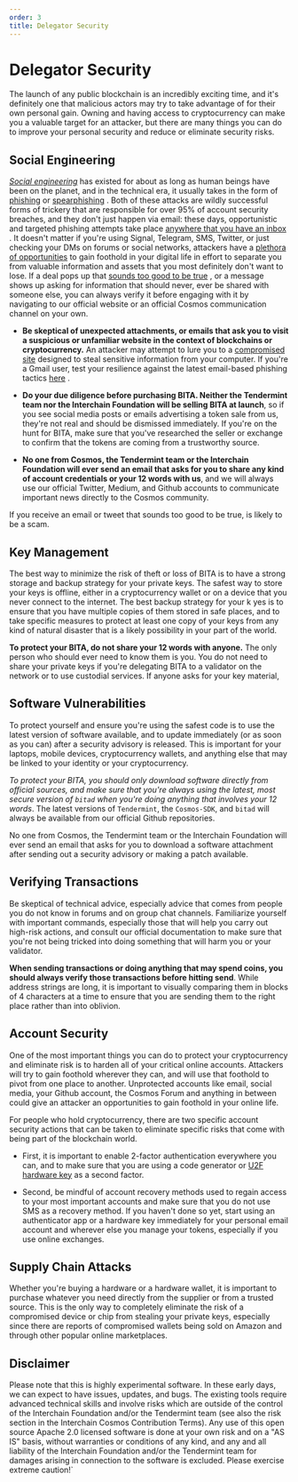 ```yaml
---
order: 3
title: Delegator Security
---
```


# Delegator Security

The launch of any public blockchain is an incredibly exciting time, and it's definitely one that malicious actors may try to take advantage of for their own personal gain. Owning and having access to cryptocurrency can make you a valuable target for an attacker, but there are many things you can do to improve your personal security and reduce or eliminate security risks.

## Social Engineering

_[Social engineering](https://en.wikipedia.org/wiki/Social_engineering_(security))_ has existed for about as long as human beings have been on the planet, and in the technical era, it usually takes in the form of  [phishing](https://ssd.eff.org/en/module/how-avoid-phishing-attacks)  or  [spearphishing](https://en.wikipedia.org/wiki/Phishing#Spear_phishing) . Both of these attacks are wildly successful forms of trickery that are responsible for over 95% of account security breaches, and they don't just happen via email: these days, opportunistic and targeted phishing attempts take place  [anywhere that you have an inbox](https://www.umass.edu/it/security/phishing-fraudulent-emails-text-messages-phone-calls) . It doesn't matter if you're using Signal, Telegram, SMS, Twitter, or just checking your DMs on forums or social networks, attackers have a  [plethora of opportunities](https://jia.sipa.columbia.edu/weaponization-social-media-spear-phishing-and-cyberattacks-democracy)  to gain foothold in your digital life in effort to separate you from valuable information and assets that you most definitely don't want to lose. If a deal pops up that  [sounds too good to be true](https://www.psychologytoday.com/us/blog/mind-in-the-machine/201712/how-fear-is-being-used-manipulate-cryptocurrency-markets) , or a message shows up asking for information that should never, ever be shared with someone else, you can always verify it before engaging with it by navigating to our official website or an official Cosmos communication channel on your own.

* **Be skeptical of unexpected attachments, or emails that ask you to visit a suspicious or unfamiliar website in the context of blockchains or cryptocurrency.** An attacker may attempt to lure you to a  [compromised site](https://blog.malwarebytes.com/cybercrime/2013/02/tools-of-the-trade-exploit-kits/)  designed to steal sensitive information from your computer. If you're a Gmail user, test your resilience against the latest email-based phishing tactics  [here](https://phishingquiz.withgoogle.com/) .

* **Do your due diligence before purchasing BITA. Neither the Tendermint team nor the Interchain Foundation will be selling BITA at launch**, so if you see social media posts or emails advertising a token sale from us, they're not real and should be dismissed immediately. If you're on the hunt for BITA, make sure that you've researched the seller or exchange to confirm that the tokens are coming from a trustworthy source.

* **No one from Cosmos, the Tendermint team or the Interchain Foundation will ever send an email that asks for you to share any kind of account credentials or your 12 words with us**, and we will always use our official Twitter, Medium, and Github accounts to communicate important news directly to the Cosmos community.

If you receive an email or tweet that sounds too good to be true, is likely to be a scam.  

## Key Management

The best way to minimize the risk of theft or loss of BITA is to have a strong storage and backup strategy for your private keys.  The safest way to store your keys is offline,  either in a cryptocurrency wallet or on a device that you never connect to the internet. The best backup strategy for your k yes is to ensure that you have multiple copies of them stored in safe places, and to take specific measures to protect at least one copy of your keys from any kind of natural disaster that is a likely possibility in your part of the world.

**To protect your BITA, do not share your 12 words with anyone.** The only person who should ever need to know them is you. You do not need to share your private keys if you're delegating BITA to a validator on the network or to use custodial services. If anyone asks for your key material,

## Software Vulnerabilities

To protect yourself and ensure you're using the safest code is to use the latest version of software available, and to update immediately (or as soon as you can) after a security advisory is released. This is important for your laptops, mobile devices, cryptocurrency wallets, and anything else that may be linked to your identity or your cryptocurrency.

*To protect your BITA, you should only download software directly from official sources, and make sure that you're always using the latest, most secure version of `bitad` when you're doing anything that involves your 12 words*. The latest versions of `Tendermint`, the `Cosmos-SDK`, and `bitad` will always be available from our official Github repositories.

No one from Cosmos, the Tendermint team or the Interchain Foundation will ever send an email that asks for you to download a software attachment  after sending out a security advisory or making a patch available.

## Verifying Transactions

Be skeptical of technical advice, especially advice that comes from people you do not know in forums and on group chat channels. Familiarize yourself with important commands, especially those that will help you carry out high-risk actions, and consult our official documentation to make sure that you're not being tricked into doing something that will harm you or your validator.

**When sending transactions or doing anything that may spend coins, you should always verify those transactions before hitting send**. While address strings are long, it is important to visually comparing them in blocks of 4 characters at a time to ensure that you are sending them to the right place rather than into oblivion.

## Account Security

One of the most important things  you can do to protect your cryptocurrency and eliminate risk is to harden all of your critical online accounts. Attackers will try to gain foothold wherever they can, and will use that foothold to pivot from one place to another. Unprotected accounts like email, social media, your Github account, the Cosmos Forum and anything in between could give an attacker an opportunities to gain foothold in your online life.

For people who hold cryptocurrency, there are two specific account  security actions that can be taken to eliminate specific risks that come with being part of the blockchain world.

* First, it is important to enable 2-factor authentication everywhere you can, and to make sure that you are using a code generator or [U2F hardware key](https://en.wikipedia.org/wiki/Universal_2nd_Factor) as a second factor.

* Second,  be mindful of account recovery methods used to regain access to your most important accounts and make sure that you do not use SMS as a recovery method. If you haven't done so yet, start using an authenticator app or a hardware key immediately for your personal email account and wherever else you manage your tokens, especially if you use online exchanges.

## Supply Chain Attacks

Whether you're buying a hardware or a hardware wallet, it is important  to purchase whatever you need directly from the supplier or from a trusted source. This is the only way to completely eliminate the risk of a compromised device or chip from stealing your private keys, especially since there are reports of compromised wallets being sold on Amazon and through other popular online marketplaces.

## Disclaimer

Please note that this is highly experimental software. In these early days, we can expect to have issues, updates, and bugs. The existing tools require advanced technical skills and involve risks which are outside of the control of the Interchain Foundation and/or the Tendermint team (see also the risk section in the Interchain Cosmos Contribution Terms). Any use of this open source Apache 2.0 licensed software is done at your own risk and on a "AS IS" basis, without warranties or conditions of any kind, and any and all liability of the Interchain Foundation and/or the Tendermint team for damages arising in connection to the software is excluded. Please exercise extreme caution!`
